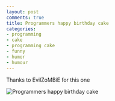 ```yaml
---
layout: post
comments: true
title: Programmers happy birthday cake
categories:
- programming
- cake
- programming cake
- funny
- humor
- humour
---
```


Thanks to EvilZoMBiE for this one

![Programmers happy birthday cake](/images/blog/programmers_happy_birthday_cake.jpg)
